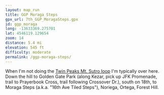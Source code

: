 ```yaml
---
layout: map_run
title: GGP Moraga Steps
gpx_url: 7th_GGP_MoragaSteps.gpx
id: ggp_moraga
long: -13633369.275701
lat: 4546119.129654
zoom: 14
distance: 5.4 mi
elevation: 545 ft
difficulty: moderate
permalink: /ggp-moraga-steps/
---
```

When I'm not doing the [Twin Peaks Mt. Sutro loop](/twin-peaks-mt-sutro/) I'm typically over here. Down the hill to Golden Gate Park (along Kezar, pick up JFK Promenade, trail to Prayerbook Cross, trail following Crossover Dr.), south on 18th, to Moraga Steps (a.k.a. "16th Ave Tiled Steps"), Noriega, Ortega, Forest Hill.
